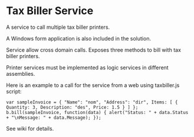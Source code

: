 Tax Biller Service
================

A service to call multiple tax biller printers.

A Windows form application is also included in the solution.

Service allow cross domain calls. Exposes three methods to bill with tax biller printers.

Printer services must be implemented as logic services in different assemblies.


Here is an example to a call for the service from a web using taxbiller.js script:

`var sampleInvoice = { "Name": "nom", "Address": "dir", Items: [ { Quantity: 3, Description: "des", Price: 1.5 } ] };`
`b.bill(sampleInvoice, function(data) { alert("Status: " + data.Status + "\nMessage: " + data.Message); });`

See wiki for details.